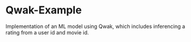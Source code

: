 # Qwak-Example
Implementation of an ML model using Qwak, which includes inferencing a rating from a user id and movie id.
